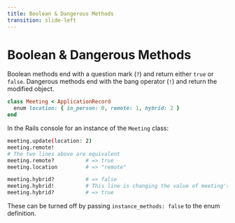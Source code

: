 ```yaml
---
title: Boolean & Dangerous Methods
transition: slide-left
---
```


# Boolean & Dangerous Methods

Boolean methods end with a question mark (`?`) and return either `true` or `false`. Dangerous methods end with the bang operator (`!`) and return the modified object.

```rb {hide|*} filename="app/models/meeting.rb"
class Meeting < ApplicationRecord
  enum location: { in_person: 0, remote: 1, hybrid: 2 }
end
```

In the Rails console for an instance of the `Meeting` class:

```sh {hide|1|1-3|1-5|1-7|1-8|1-9}
meeting.update(location: 2)
meeting.remote!
# The two lines above are equivalent
meeting.remote?          # => true
meeting.location         # => "remote"

meeting.hybrid?          # => false
meeting.hybrid!          # This line is changing the value of meeting's location attribute from remote to hybrid
meeting.hybrid?          # => true
```

These can be turned off by passing `instance_methods: false` to the enum definition.

<!--
These are instance methods
-->
